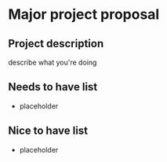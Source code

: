 # Major project proposal

## Project description

describe what you're doing

## Needs to have list

- placeholder

## Nice to have list
- placeholder
